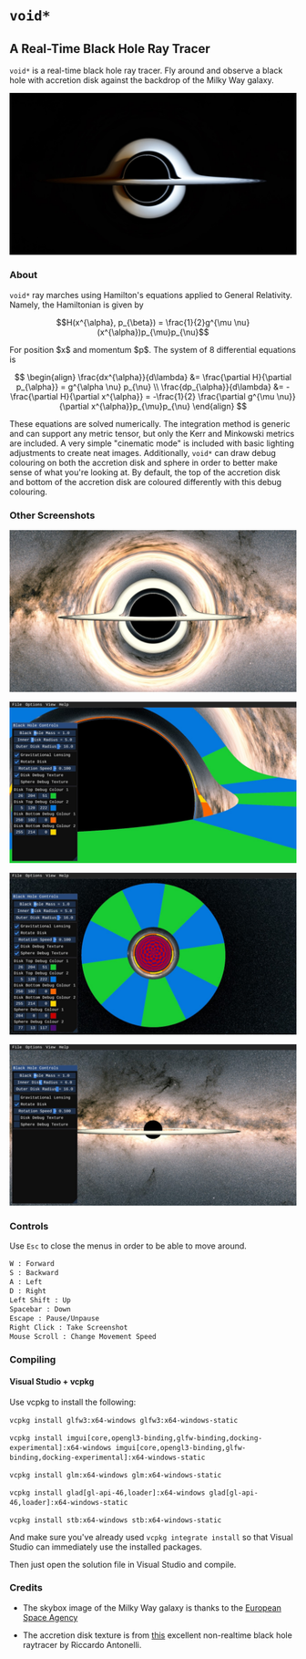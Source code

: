 # `void*`
## A Real-Time Black Hole Ray Tracer

<p><code>void*</code> is a real-time black hole ray tracer.  Fly around and observe a black hole
with accretion disk against the backdrop of the Milky Way galaxy.</p>

![Cinematic](voidstar/docs/images/cinematic.jpeg)

### About

<p><code>void*</code> ray marches using Hamilton's equations applied to General Relativity.
Namely, the Hamiltonian is given by</p>

$$H(x^{\alpha}, p_{\beta}) = \frac{1}{2}g^{\mu \nu}(x^{\alpha})p_{\mu}p_{\nu}$$

<p>For position $x$ and momentum $p$.  The system of 8 differential equations is</p>

$$
\begin{align}
\frac{dx^{\alpha}}{d\lambda} &= \frac{\partial H}{\partial p_{\alpha}} = g^{\alpha \nu} p_{\nu} \\
\frac{dp_{\alpha}}{d\lambda} &= -\frac{\partial H}{\partial x^{\alpha}} = -\frac{1}{2} \frac{\partial g^{\mu \nu}}{\partial x^{\alpha}}p_{\mu}p_{\nu}
\end{align}
$$

<p>These equations are solved numerically.  The integration method is generic and can support any metric tensor, but only the Kerr
and Minkowski metrics are included.  A very simple "cinematic mode" is included with
basic lighting adjustments to create neat images.  Additionally, <code>void*</code> can
draw debug colouring on both the accretion disk and sphere in order to better make sense
of what you're looking at.  By default, the top of the accretion disk and bottom of the
accretion disk are coloured differently with this debug colouring.</p>

### Other Screenshots

![Main shot](voidstar/docs/images/mainshot.jpeg)

![Closeup Debug](voidstar/docs/images/closeup_debug.jpeg)

![Above Debug](voidstar/docs/images/above_debug.jpeg)

![Without Lensing](voidstar/docs/images/without_lensing.jpeg)


### Controls
Use `Esc` to close the menus in order to be able to move around.

```
W : Forward
S : Backward
A : Left
D : Right
Left Shift : Up
Spacebar : Down
Escape : Pause/Unpause
Right Click : Take Screenshot
Mouse Scroll : Change Movement Speed
```


### Compiling
#### Visual Studio + vcpkg

Use vcpkg to install the following:

`vcpkg install glfw3:x64-windows glfw3:x64-windows-static`

`vcpkg install imgui[core,opengl3-binding,glfw-binding,docking-experimental]:x64-windows imgui[core,opengl3-binding,glfw-binding,docking-experimental]:x64-windows-static`

`vcpkg install glm:x64-windows glm:x64-windows-static`

`vcpkg install glad[gl-api-46,loader]:x64-windows glad[gl-api-46,loader]:x64-windows-static`

`vcpkg install stb:x64-windows stb:x64-windows-static`

And make sure you've already used `vcpkg integrate install` so that Visual Studio can immediately use the installed packages.

Then just open the solution file in Visual Studio and compile.


### Credits

- The skybox image of the Milky Way galaxy is thanks to the [European Space Agency](https://sci.esa.int/web/gaia/-/the-colour-of-the-sky-from-gaia-s-early-data-release-3-equirectangular-projection)

- The accretion disk texture is from [this](https://github.com/rantonels/starless) excellent non-realtime black hole raytracer by Riccardo Antonelli.